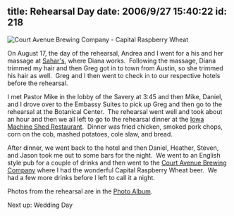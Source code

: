 title: Rehearsal Day
date: 2006/9/27 15:40:22
id: 218
---
![Court Avenue Brewing Company - Capital Raspberry Wheat](/journal_images/Capital_102104131856.gif)

On August 17, the day of the rehearsal, Andrea and I went for a his and her massage at [Sahar's](http://www.sahars.com/), where Diana works.  Following the massage, Diana trimmed my hair and then Greg got in to town from Austin, so she trimmed his hair as well.  Greg and I then went to check in to our respective hotels before the rehearsal.

I met Pastor Mike in the lobby of the Savery at 3:45 and then Mike, Daniel, and I drove over to the Embassy Suites to pick up Greg and then go to the rehearsal at the Botanical Center.  The rehearsal went well and took about an hour and then we all left to go to the rehearsal dinner at the [Iowa Machine Shed Restaurant](http://www.machineshed.com/restaurants/desmoines.asp).  Dinner was fried chicken, smoked pork chops, corn on the cob, mashed potatoes, cole slaw, and bread. 

After dinner, we went back to the hotel and then Daniel, Heather, Steven, and Jason took me out to some bars for the night.  We went to an English style pub for a couple of drinks and then went to the [Court Avenue Brewing Company](http://courtavebrew.siteviz.com/) where I had the wonderful Capital Raspberry Wheat beer.  We had a few more drinks before I left to call it a night.

Photos from the rehearsal are in the [Photo Album](PhotoAlbum.aspx?ID=WEDDING-REHEARSAL).

Next up: Wedding Day